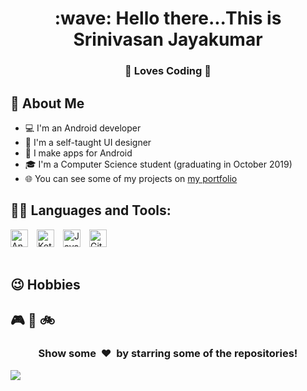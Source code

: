 <span align="center">
          <h1>:wave: Hello there...This is Srinivasan Jayakumar</h1>
          <h3> 💙 Loves Coding 💙 </h3>
</span>

## 📖 About Me

* 💻 I'm an Android developer
* 🎨 I'm a self-taught UI designer
* 📱 I make apps for Android
* 🎓 I'm a Computer Science student (graduating in October 2019)
* 🌐 You can see some of my projects on [my portfolio](https://github.com/SrinivasanJayakumarr/)

## 👨‍💻 Languages and Tools:

<table>
          <a href="#"><img alt="Android Studio" title="Android Studio" height="28px"src="https://i.imgur.com/6nJGNMN.png" /></a>
          <b>&emsp;</b>
          <a href="#"><img alt="Kotlin" title="Kotlin" height="28px"src="https://img.icons8.com/kotlin-a-cross-platform,-statically-typed,-general-purpose-programming-language-with-type-inference.png" /></a>
          <b>&emsp;</b>
          <a href="#"><img alt="Java" title="Java" height="28px"src="https://img.icons8.com/color/48/000000/java-coffee-cup-logo.png" /></a>
          <b>&emsp;</b>
          <a href="#"><img alt="GitHub" title="GitHub" height="28px"src="https://i.imgur.com/DZgetVv.png" /></a>
          <b>&emsp;</b>
</table>

## 😉 Hobbies

<span align="left">
          <h2> 🎮 🎼 🚲 </h2>
</span>
<div align="center">
<h3 align="center">Show some &nbsp;❤️&nbsp; by starring some of the repositories!</h3>
</div><img src="https://github.com/punitkmryh/punitkmryh/blob/master/wave.svg" />
